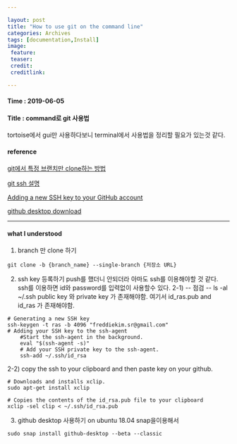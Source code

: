 ```yaml
---

layout: post
title: "How to use git on the command line"
categories: Archives
tags: [documentation,Install]
image:
 feature:
 teaser:
 credit:
 creditlink:

---
```


#### Time : 2019-06-05
#### Title : command로 git 사용법 

tortoise에서 gui만 사용하다보니 terminal에서 사용법을 정리할 필요가 있는것 같다. 

#### reference

[git에서 특정 브랜치만 clone하는 방법](https://www.slipp.net/questions/577)


[git ssh 설명](https://help.github.com/en/articles/connecting-to-github-with-ssh) 

[Adding a new SSH key to your GitHub account](https://help.github.com/en/articles/adding-a-new-ssh-key-to-your-github-account)


[github desktop download](https://snapcraft.io/github-desktop)
***

#### what I understood

1) branch 만 clone 하기
~~~
git clone -b {branch_name} --single-branch {저장소 URL}
~~~

2) ssh key 등록하기
push를 했더니 안되더라 아마도 ssh를 이용해야할 것 같다.
ssh를 이용하면 id와 password를 입력없이 사용할수 있다. 
2-1)
-- 점검
-- ls -al ~/.ssh
public key 와 private key 가 존재해야함.
여기서 id_ras.pub and id_ras 가 존재해야함.
~~~
# Generating a new SSH key
ssh-keygen -t ras -b 4096 "freddiekim.sr@gmail.com"
# Adding your SSH key to the ssh-agent
    #Start the ssh-agent in the background.
    eval "$(ssh-agent -s)" 
    # Add your SSH private key to the ssh-agent.
    ssh-add ~/.ssh/id_rsa   
~~~

2-2) copy the ssh to your clipboard and then paste key on your github.
~~~
# Downloads and installs xclip.
sudo apt-get install xclip

# Copies the contents of the id_rsa.pub file to your clipboard
xclip -sel clip < ~/.ssh/id_rsa.pub
~~~

3) github desktop 사용하기 on ubuntu 18.04
snap을이용해서
~~~
sudo snap install github-desktop --beta --classic
~~~

